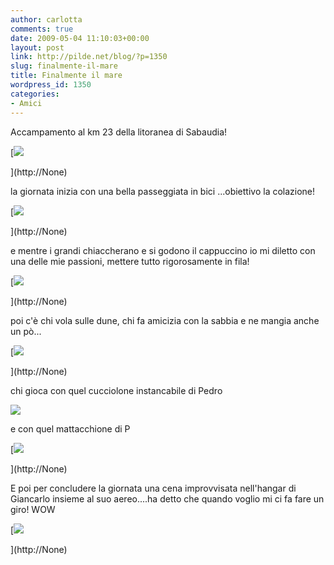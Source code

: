 ```yaml
---
author: carlotta
comments: true
date: 2009-05-04 11:10:03+00:00
layout: post
link: http://pilde.net/blog/?p=1350
slug: finalmente-il-mare
title: Finalmente il mare
wordpress_id: 1350
categories:
- Amici
---
```


Accampamento al km 23 della litoranea di Sabaudia!

[![]({{baseurl}}/uploads/2009/05/camping.jpg)


](http://None)




la giornata inizia con una bella passeggiata in bici ...obiettivo la colazione!

[![]({{baseurl}}/uploads/2009/05/bici.jpg)


](http://None)




e mentre i grandi chiaccherano e si godono il cappuccino io mi diletto con una delle mie passioni, mettere tutto rigorosamente in fila!

[![]({{baseurl}}/uploads/2009/05/precision.jpg)


](http://None)




poi c'è chi vola sulle dune, chi fa amicizia con la sabbia e ne mangia anche un pò...

[![]({{baseurl}}/uploads/2009/05/marghe_sabbia.jpg)


](http://None)




chi gioca con quel cucciolone instancabile di Pedro 

![]({{baseurl}}/uploads/2009/05/giochi_pedro.jpg)




e con quel mattacchione di P

[![]({{baseurl}}/uploads/2009/05/p_mati2.jpg)


](http://None)




E poi per concludere la giornata una cena improvvisata nell'hangar di Giancarlo insieme al suo aereo....ha detto che quando voglio mi ci fa fare un giro! WOW

[![]({{baseurl}}/uploads/2009/05/cena_hangar.jpg)


](http://None)




